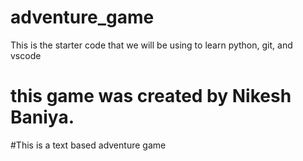 # adventure_game
This is the starter code that we will be using to learn python, git, and vscode
# this game was created by Nikesh Baniya.

#This is a text based adventure game
